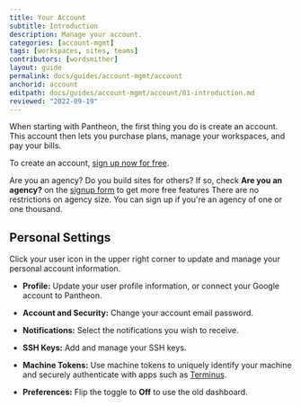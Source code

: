 ```yaml
---
title: Your Account
subtitle: Introduction
description: Manage your account.
categories: [account-mgmt]
tags: [workspaces, sites, teams]
contributors: [wordsmither]
layout: guide
permalink: docs/guides/account-mgmt/account
anchorid: account
editpath: docs/guides/account-mgmt/account/01-introduction.md
reviewed: "2022-09-19"
---
```


When starting with Pantheon, the first thing you do is create an account.  This account then lets you purchase plans, manage your workspaces, and pay your bills.

To create an account, [sign up now for free](https://pantheon.io/register?docs).

<Alert title="Note" type="info">

Are you an agency? Do you build sites for others? If so, check **Are you an agency?** on the [signup form](https://pantheon.io/register?docs) to get more free features There are no restrictions on agency size. You can sign up if you're an agency of one or one thousand.

</Alert>

## Personal Settings

Click your user icon in the upper right corner to update and manage your personal account information. 

  - **Profile:** Update your user profile information, or connect your Google account to Pantheon.

  - **Account and Security:** Change your account email password.

  - **Notifications:** Select the notifications you wish to receive.

  - **SSH Keys:** Add and manage your SSH keys.

  - **Machine Tokens:** Use machine tokens to uniquely identify your machine and securely authenticate with apps such as [Terminus](/terminus).

  - **Preferences:** Flip the toggle to **Off** to use the old dashboard. 
